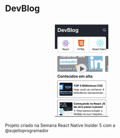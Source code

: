 # DevBlog

<br/>

<div align="center">
<a href="https://youtu.be/30xJVjqkG-g" title="App de Blog - React Native" target="_blank" ><img src="https://github.com/hugofficial/DevBlog/blob/main/image_1.jpeg" alt="App de Blog - React Native" width=35% height=35% /></a>
 </div>

<br/>
Projeto criado na Semana React Native Insider 5 com a @sujeitoprogramador
